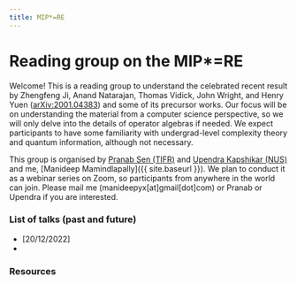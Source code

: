 ```yaml
---
title: MIP*=RE
---
```


# Reading group on the MIP*=RE

Welcome! This is a reading group to understand the celebrated recent result by Zhengfeng Ji, Anand Natarajan, Thomas Vidick, John Wright, and Henry Yuen ([arXiv:2001.04383](https://arxiv.org/abs/2001.04383)) and some of its precursor works. Our focus will be on understanding the material from a computer science perspective, so we will only delve into the details of operator algebras if needed. We expect participants to have some familiarity with undergrad-level complexity theory and quantum information, although not necessary.

This group is organised by [Pranab Sen (TIFR)](https://www.tcs.tifr.res.in/~pgdsen/) and [Upendra Kapshikar (NUS)](https://www.quantumlah.org/people/profile/Upendra) and me, [Manideep Mamindlapally]({{ site.baseurl }}). We plan to conduct it as a webinar series on Zoom, so participants from anywhere in the world can join. Please mail me (manideepyx[at]gmail[dot]com) or Pranab or Upendra if you are interested.

### List of talks (past and future)
 - [20/12/2022] 
 - 

### Resources
